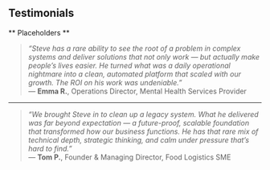 ## Testimonials

** Placeholders **

> *“Steve has a rare ability to see the root of a problem in complex systems and deliver solutions that not only work — but actually make people’s lives easier. He turned what was a daily operational nightmare into a clean, automated platform that scaled with our growth. The ROI on his work was undeniable.”*  
> — **Emma R.**, Operations Director, Mental Health Services Provider

---

> *“We brought Steve in to clean up a legacy system. What he delivered was far beyond expectation — a future-proof, scalable foundation that transformed how our business functions. He has that rare mix of technical depth, strategic thinking, and calm under pressure that’s hard to find.”*  
> — **Tom P.**, Founder & Managing Director, Food Logistics SME